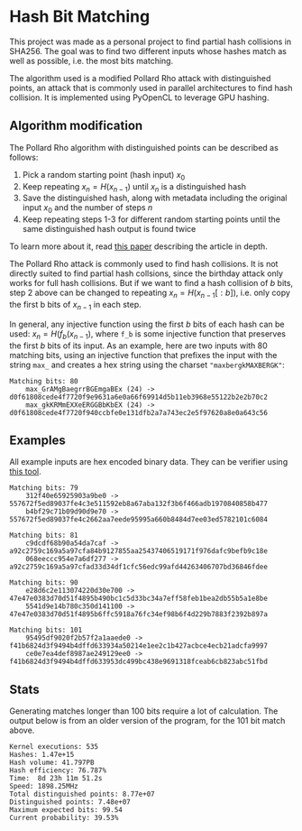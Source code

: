 # Hash Bit Matching

This project was made as a personal project to find partial hash collisions in SHA256. The goal was to find two different inputs whose hashes match as well as possible, i.e. the most bits matching. 

The algorithm used is a modified Pollard Rho attack with distinguished points, an attack that is commonly used in parallel architectures to find hash collision. It is implemented using PyOpenCL to leverage GPU hashing.

## Algorithm modification

The Pollard Rho algorithm with distinguished points can be described as follows:

1. Pick a random starting point (hash input) $`x_0`$
2. Keep repeating $`x_n = H(x_{n-1})`$ until $`x_n`$ is a distinguished hash
3. Save the distinguished hash, along with metadata including the original input $`x_0`$ and the number of steps $`n`$
4. Keep repeating steps 1-3 for different random starting points until the same distinguished hash output is found twice

To learn more about it, read [this paper](http://www.cs.csi.cuny.edu/~zhangx/papers/P_2018_LISAT_Weber_Zhang.pdf) describing the article in depth. 

The Pollard Rho attack is commonly used to find hash collisions. It is not directly suited to find partial hash collsions, since the birthday attack only works for full hash collisions. But if we want to find a hash collision of $`b`$ bits, step 2 above can be changed to repeating $`x_n = H(x_{n-1}[:b])`$, i.e. only copy the first b bits of $`x_{n-1}`$ in each step. 

In general, any injective function using the first $`b`$ bits of each hash can be used: $`x_n = H(f_b(x_{n-1})`$, where `f_b` is some injective function that preserves the first $`b`$ bits of its input. As an example, here are two inputs with 80 matching bits, using an injective function that prefixes the input with the string `max_` and creates a hex string using the charset `"maxbergkMAXBERGK"`:

```
Matching bits: 80
    max_GrAMgBaegrrBGEmgaBEx (24) -> d0f61808cede4f7720f9e9631a6e0a66f69914d5b11eb3968e55122b2e2b70c2
    max_gkKRMmEXXeERGGBbKbEX (24) -> d0f61808cede4f7720f940ccbfe0e131dfb2a7a743ec2e5f97620a8e0a643c56
```

## Examples

All example inputs are hex encoded binary data. They can be verifier using [this tool](https://emn178.github.io/online-tools/sha256.html).
```
Matching bits: 79
	312f40e65925903a9be0 -> 557672f5ed89037fe4c3e511592eb8a67aba132f3b6f466adb1970840858b477
	b4bf29c71b09d90d9e70 -> 557672f5ed89037fe4c2662aa7eede95995a660b8484d7ee03ed5782101c6084

Matching bits: 81
	c9dcdf68b90a54da7caf -> a92c2759c169a5a97cfa84b9127855aa25437406519171f976dafc9befb9c18e
	068eeccc954e7a6df277 -> a92c2759c169a5a97cfad33d34df1cfc56edc99afd44263406707bd36846fdee

Matching bits: 90
	e28d6c2e113074220d30e700 -> 47e47e0383d70d51f4895b490bc1c5d33bc34a7eff58feb1bea2db55b5a1e8be
	5541d9e14b780c350d141100 -> 47e47e0383d70d51f4895b6ffc5918a76fc34ef98b6f4d229b7883f2392b897a

Matching bits: 101
	95495df9020f2b57f2a1aaede0 -> f41b6824d3f9494b4dffd633934a50214e1ee2c1b427acbce4ecb21adcfa9997
	ce0e7ea4def8987ae249129ee0 -> f41b6824d3f9494b4dffd633953dc499bc438e9691318fceab6cb823abc51fbd
```

## Stats

Generating matches longer than 100 bits require a lot of calculation. The output below is from an older version of the program, for the 101 bit match above. 

    Kernel executions: 535
    Hashes: 1.47e+15
    Hash volume: 41.797PB
    Hash efficiency: 76.787%
    Time:  8d 23h 11m 51.2s
    Speed: 1898.25MHz
    Total distinguished points: 8.77e+07
    Distinguished points: 7.48e+07
    Maximum expected bits: 99.54
    Current probability: 39.53%